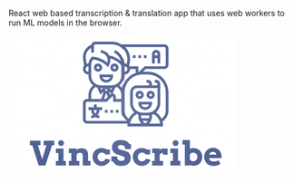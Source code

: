 React web based transcription & translation app that uses web workers to run ML models in the browser.

![alt text](public/logo.png)